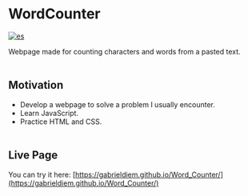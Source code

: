 # WordCounter

[![es](https://img.shields.io/badge/lang-es-orange.svg)](https://github.com/walgab/Word_Counter/blob/master/README.es.md)

Webpage made for counting characters and words from a pasted text.
<br><br>

## Motivation

- Develop a webpage to solve a problem I usually encounter.
- Learn JavaScript.
- Practice HTML and CSS.
<br><br>

## Live Page

You can try it here: [https://gabrieldiem.github.io/Word_Counter/](https://gabrieldiem.github.io/Word_Counter/)
